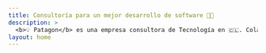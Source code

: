 ```yaml
---
title: Consultoría para un mejor desarrollo de software 🧑‍💻
description: >
  <b>💡 Patagon</b> es una empresa consultora de Tecnología en 🇨🇱. Colaboramos con nuestros clientes para <b>innovar en el rendimiento y desarrollo de software</b>.</b> 😀
layout: home 
---
```


